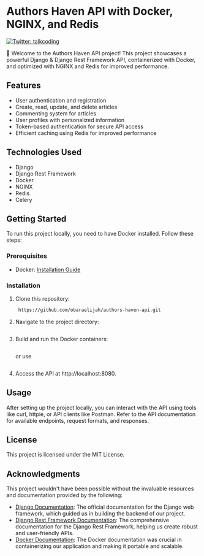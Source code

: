 # Authors Haven API with Docker, NGINX, and Redis

<p>
  <a href="https://twitter.com/talkcoding" target="_blank">
    <img alt="Twitter: talkcoding" src="https://img.shields.io/twitter/follow/Talkcoding.svg?style=social" />
  </a>
</p>

👋 Welcome to the Authors Haven API project! This project showcases a powerful Django & Django Rest Framework API, containerized with Docker, and optimized with NGINX and Redis for improved performance.

## Features

- User authentication and registration
- Create, read, update, and delete articles
- Commenting system for articles
- User profiles with personalized information
- Token-based authentication for secure API access
- Efficient caching using Redis for improved performance

## Technologies Used

- Django
- Django Rest Framework
- Docker
- NGINX
- Redis
- Celery

## Getting Started

To run this project locally, you need to have Docker installed. Follow these steps:

### Prerequisites

- Docker: [Installation Guide](https://docs.docker.com/get-docker/)

### Installation

1. Clone this repository:

   ```bash
    https://github.com/obaraelijah/authors-haven-api.git
    ```
2. Navigate to the project directory:
    ```cd authors-haven-api
    ```
3. Build and run the Docker containers:
    ```Make build 
    ```
    or use 
    ```docker-compose up --build
    ```
4. Access the API at http://localhost:8080.

## Usage
After setting up the project locally, you can interact with the API using tools like curl, httpie, or API clients like Postman. Refer to the API documentation for available endpoints, request formats, and responses.

## License

This project is licensed under the MIT License.
## Acknowledgments

This project wouldn't have been possible without the invaluable resources and documentation provided by the following:

- [Django Documentation](https://docs.djangoproject.com/): The official documentation for the Django web framework, which guided us in building the backend of our project.
- [Django Rest Framework Documentation](https://www.django-rest-framework.org/): The comprehensive documentation for the Django Rest Framework, helping us create robust and user-friendly APIs.
- [Docker Documentation](https://docs.docker.com/): The Docker documentation was crucial in containerizing our application and making it portable and scalable.




